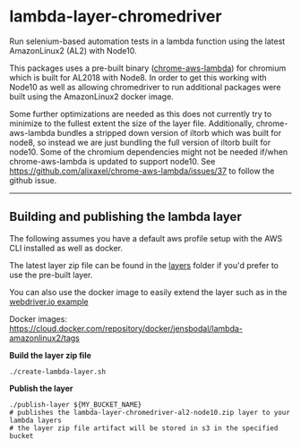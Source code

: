 # lambda-layer-chromedriver

Run selenium-based automation tests in a lambda function using the latest AmazonLinux2 (AL2) with Node10.

This packages uses a pre-built binary ([chrome-aws-lambda](https://github.com/alixaxel/chrome-aws-lambda)) for chromium which is built for
AL2018 with Node8. In order to get this working with Node10 as well as allowing chromedriver to run additional packages were built using the
AmazonLinux2 docker image.

Some further optimizations are needed as this does not currently try to minimize to the fullest extent the size of the layer file. Additionally,
chrome-aws-lambda bundles a stripped down version of iltorb which was built for node8, so instead we are just bundling the full version
of iltorb built for node10.  Some of the chromium dependencies might not be needed if/when chrome-aws-lambda is updated to support node10.
See https://github.com/alixaxel/chrome-aws-lambda/issues/37 to follow the github issue.

---

## Building and publishing the lambda layer

The following assumes you have a default aws profile setup with the AWS CLI installed as well as docker.

The latest layer zip file can be found in the [layers](./layers) folder if you'd prefer to use the pre-built layer.

You can also use the docker image to easily extend the layer such as in the [webdriver.io example](./examples/webdriver.io)

Docker images: https://cloud.docker.com/repository/docker/jensbodal/lambda-amazonlinux2/tags

**Build the layer zip file**

```
./create-lambda-layer.sh
```

**Publish the layer**

```
./publish-layer ${MY_BUCKET_NAME}
# publishes the lambda-layer-chromedriver-al2-node10.zip layer to your lambda layers
# the layer zip file artifact will be stored in s3 in the specified bucket
```

